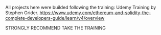All projects here were builded following the training:
Udemy Training by Stephen Grider. https://www.udemy.com/ethereum-and-solidity-the-complete-developers-guide/learn/v4/overview

STRONGLY RECOMMEND TAKE THE TRAINING